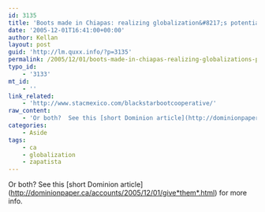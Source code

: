 ```yaml
---
id: 3135
title: 'Boots made in Chiapas: realizing globalization&#8217;s potential for good or ultimate activist lifestyle chic?'
date: '2005-12-01T16:41:00+00:00'
author: Kellan
layout: post
guid: 'http://lm.quxx.info/?p=3135'
permalink: /2005/12/01/boots-made-in-chiapas-realizing-globalizations-potential-for-good-or-ultimate-activist-lifestyle-chic/
typo_id:
    - '3133'
mt_id:
    - ''
link_related:
    - 'http://www.stacmexico.com/blackstarbootcooperative/'
raw_content:
    - 'Or both?  See this [short Dominion article](http://dominionpaper.ca/accounts/2005/12/01/give_them_.html) for more info.'
categories:
    - Aside
tags:
    - ca
    - globalization
    - zapatista
---
```


Or both? See this \[short Dominion article\](http://dominionpaper.ca/accounts/2005/12/01/give*them*.html) for more info.